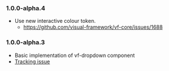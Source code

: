 ### 1.0.0-alpha.4

* Use new interactive colour token.
  * https://github.com/visual-framework/vf-core/issues/1688

### 1.0.0-alpha.3

* Basic implementation of vf-dropdown component
* [Tracking issue](https://github.com/visual-framework/vf-core/discussions/1299)
